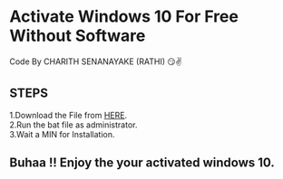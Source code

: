 # Activate Windows 10 For Free Without Software
 
 Code By CHARITH SENANAYAKE (RATHI) 😏✌<br />
 
## STEPS
  1.Download the File from [HERE](https://github.com/CharithPramodyaSenanayake/Activate-Widows-10/archive/refs/heads/main.zip).<br />
  2.Run the bat file as administrator.<br />
  3.Wait a MIN for Installation.<br />
  
## Buhaa !! Enjoy the your activated windows 10.

